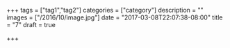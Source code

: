 +++
tags = ["tag1","tag2"]
categories = ["category"]
description = ""
images = ["/2016/10/image.jpg"]
date = "2017-03-08T22:07:38-08:00"
title = "7"
draft = true

+++

